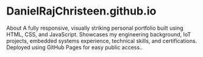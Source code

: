 # DanielRajChristeen.github.io
About A fully responsive, visually striking personal portfolio built using HTML, CSS, and JavaScript. Showcases my engineering background, IoT projects, embedded systems experience, technical skills, and certifications. Deployed using GitHub Pages for easy public access..
